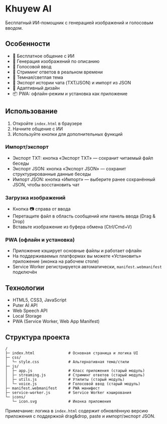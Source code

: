# Khuyew AI

Бесплатный ИИ-помощник с генерацией изображений и голосовым вводом.

## Особенности

- 🤖 Бесплатное общение с ИИ
- 🎨 Генерация изображений по описанию
- 🎤 Голосовой ввод
- 💬 Стриминг ответов в реальном времени
- 🌙 Темная/светлая тема
- 💾 Экспорт истории чата (TXT/JSON) и импорт из JSON
- 📱 Адаптивный дизайн
- 📦 PWA: офлайн-режим и установка как приложение

## Использование

1. Откройте `index.html` в браузере
2. Начните общение с ИИ
3. Используйте кнопки для дополнительных функций

### Импорт/экспорт
- Экспорт TXT: кнопка «Экспорт TXT» — сохранит читаемый файл беседы
- Экспорт JSON: кнопка «Экспорт JSON» — сохранит структурированные данные беседы
- Импорт JSON: кнопка «Импорт» — выберите ранее сохранённый JSON, чтобы восстановить чат

### Загрузка изображений
- Кнопка 📷 справа от ввода
- Перетащите файл в область сообщений или панель ввода (Drag & Drop)
- Вставьте изображение из буфера обмена (Ctrl/Cmd+V)

### PWA (офлайн и установка)
- Приложение кэширует основные файлы и работает офлайн
- На поддерживаемых платформах вы можете «Установить» приложение (иконка на рабочем столе)
- Service Worker регистрируется автоматически, `manifest.webmanifest` подключён

## Технологии

- HTML5, CSS3, JavaScript
- Puter AI API
- Web Speech API
- Local Storage
- PWA (Service Worker, Web App Manifest)

## Структура проекта
```
/
├─ index.html               # Основная страница и логика UI
├─ css/
│  └─ style.css             # Альтернативная тема/стили
├─ js/
│  ├─ app.js                # Класс приложения (старый модуль)
│  ├─ streaming.js          # Стриминг ответов (старый модуль)
│  ├─ utils.js              # Утилиты (старый модуль)
│  └─ voice.js              # Голосовой ввод (старый модуль)
├─ manifest.webmanifest     # PWA манифест
├─ service-worker.js        # Service Worker кэширования
└─ icons/
   └─ icon.svg              # Иконка приложения
```

Примечание: логика в `index.html` содержит обновлённую версию приложения с поддержкой drag&drop, paste и импорт/экспорт JSON.
